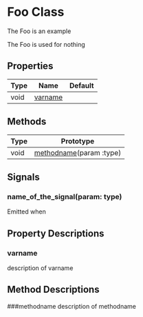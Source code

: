 # Foo Class
The Foo is an example

The Foo is used for nothing

## Properties
| Type |  Name | Default |
| ---- | ----- | ------- |
| void  | [varname](#varname) |   |

## Methods
|Type|Prototype|
|-|-|
|void|[methodname](#methodname)(param :type)|

## Signals
### name_of_the_signal(param: type)
Emitted when

## Property Descriptions
### varname
description of varname

## Method Descriptions
###methodname
description of methodname
